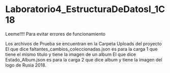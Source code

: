 # Laboratorio4_EstructuraDeDatosI_1C18
Leeme!!!! Para evitar errores de funcionamiento

Los archivos de Prueba se encuentran en la Carpeta Uploads del proyecto El que dice faltantes_cambios_coleccionadas.json es para la carga 1 que tiene el mismo titulo y tiene la imagen de un album 
El que dice Estado_Album.json es para la carga 2 que dice album y tiene la imagen del logo de Rusia 2018.
